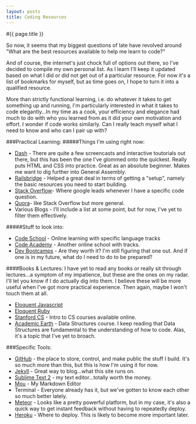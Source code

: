 ```yaml
---
layout: posts
title: Coding Resources
---
```



#{{ page.title }}

So now, it seems that my biggest questions of late have revolved around "What are the best resources available to help me learn to code?"

And of course, the internet's just chock full of options out there, so I've decided to compile my own personal list.  As I learn I'll keep it updated based on what I did or did not get out of a particular resource.  For now it's a list of bookmarks for myself, but as time goes on, I hope to turn it into a qualified resource.

More than strictly functional learning, i.e. do whatever it takes to get something up and running, I'm particularly interested in what it takes to code elegantly…In my time as a cook, your efficiency and elegance had much to do with who you learned from as it did your own motivation and effort.  I wonder if code works similarly.  Can I really teach myself what I need to know and who can I pair up with?

###Practical Learning:
#####Things I'm using right now:
* [Dash](https://dash.generalassemb.ly) - There are quite a few screencasts and interactive toutorials out there, but this has been the one I've glommed onto the quickest.  Really puts HTML and CSS into practice.  Great as an absolute beginner.  Makes me want to dig further into General Assembly.
* [Railsbridge](http://railsbridge.org) - Helped a great deal in terms of getting a "setup", namely the basic resources you need to start building.
* [Stack Overflow](http://stackoverflow.com/)- Where google leads whenever I have a specific code question.
* [Quora](http://www.quora.com/)- like Stack Overflow but more general.
* Various Blogs - I'll include a list at some point, but for now, I've yet to filter them effectively.

#####Stuff to look into:
* [Code School](https://www.codeschool.com/) - Online learning with specific language tracks
* [Code Academy](http://www.codecademy.com/) - Another online school with tracks.
* [Dev Bootcamps](http://www.quora.com/Computer-Programming/What-are-the-best-programming-bootcamps-courses-available-in-the-United-States) - Are they worth it?  I'm still figuring that one out.  And if one is in my future, what do I need to do to be prepared?

####Books & Lectures:
I have yet to read any books or really sit through lectures…a symptom of my impatience, but these are the ones on my radar.  I'll let you know if I do actually dig into them.  I believe these will be more useful when I've got more practical experience.  Then again, maybe I won't touch them at all.

* [Eloquent Javascript](http://eloquentjavascript.net/)
* [Eloquent Ruby](http://eloquentruby.com/)
* [Stanford CS](http://see.stanford.edu/see/courses.aspx) - Intro to CS courses available online.
* [Academic Earth](http://academicearth.org/courses/data-structures/) - Data Structures course.  I keep reading that Data Structures are fundamental to the understanding of how to code.  Alas, it's a topic that I've yet to broach.

###Specific Tools:
* [GitHub](http://github.com) - the place to store, control, and make public the stuff I build.  It's so much more than this, but this is how I'm using it for now.
* [Jekyll](http://jekyllrb.com/) - Great way to blog…what this site runs on.
* [Sublime Text 2](http://www.sublimetext.com/) - my text editor…totally worth the money.
* [Mou](http://mouapp.com/) - My Markdown Editor
* Terminal - Everyone already has it, but we've gotten to know each other so much better lately.
* [Meteor](http://www.meteor.com/) - Looks like a pretty powerful platform, but in my case, it's also a quick way to get instant feedback without having to repeatedly deploy.
* [Heroku](https://www.heroku.com/) - Where to deploy.  This is likely to become more important later.





